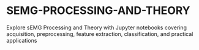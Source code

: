 # SEMG-PROCESSING-AND-THEORY
Explore sEMG Processing and Theory with Jupyter notebooks covering acquisition, preprocessing, feature extraction, classification, and practical applications
